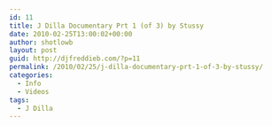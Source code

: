 ```yaml
---
id: 11
title: J Dilla Documentary Prt 1 (of 3) by Stussy
date: 2010-02-25T13:00:02+00:00
author: shotlowb
layout: post
guid: http://djfreddieb.com/?p=11
permalink: /2010/02/25/j-dilla-documentary-prt-1-of-3-by-stussy/
categories:
  - Info
  - Videos
tags:
  - J Dilla
---
```


